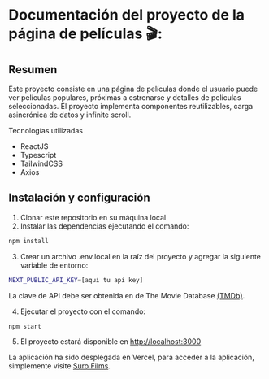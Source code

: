 # Documentación del proyecto de la página de películas 🎬:

## Resumen

Este proyecto consiste en una página de películas donde el usuario puede ver películas populares, próximas a estrenarse y detalles de películas seleccionadas. El proyecto implementa componentes reutilizables, carga asincrónica de datos y infinite scroll.

Tecnologías utilizadas

- ReactJS
- Typescript
- TailwindCSS
- Axios

## Instalación y configuración

1. Clonar este repositorio en su máquina local
2. Instalar las dependencias ejecutando el comando:

```bash
npm install
```

3. Crear un archivo .env.local en la raíz del proyecto y agregar la siguiente variable de entorno:

```bash
NEXT_PUBLIC_API_KEY=[aqui tu api key]
```

La clave de API debe ser obtenida en de The Movie Database [(TMDb)](https://www.themoviedb.org/documentation/api).

4. Ejecutar el proyecto con el comando:

```bash
npm start
```

5. El proyecto estará disponible en [http://localhost:3000](http://localhost:3000)

La aplicación ha sido desplegada en Vercel, para acceder a la aplicación, simplemente visite [Suro Films](https://suro-films.vercel.app/).

